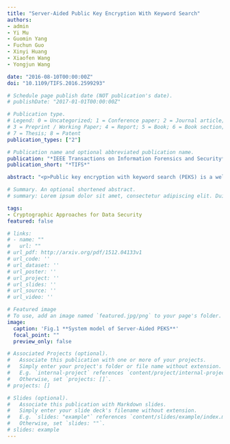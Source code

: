 ```yaml
---
title: "Server-Aided Public Key Encryption With Keyword Search"
authors:
- admin
- Yi Mu
- Guomin Yang
- Fuchun Guo
- Xinyi Huang
- Xiaofen Wang
- Yongjun Wang

date: "2016-08-10T00:00:00Z"
doi: "10.1109/TIFS.2016.2599293"

# Schedule page publish date (NOT publication's date).
# publishDate: "2017-01-01T00:00:00Z"

# Publication type.
# Legend: 0 = Uncategorized; 1 = Conference paper; 2 = Journal article;
# 3 = Preprint / Working Paper; 4 = Report; 5 = Book; 6 = Book section;
# 7 = Thesis; 8 = Patent
publication_types: ["2"]

# Publication name and optional abbreviated publication name.
publication: "*IEEE Transactions on Information Forensics and Security*"
publication_short: "*TIFS*"

abstract: "<p>Public key encryption with keyword search (PEKS) is a well-known cryptographic primitive for secure searchable data encryption in cloud storage. Unfortunately, it is inherently subject to the (inside) offline keyword guessing attack (KGA), which is against the data privacy of users. Existing countermeasures for dealing with this security issue mainly suffer from low efficiency and are impractical for real applications. In this paper, we provide a practical and applicable treatment on this security vulnerability by formalizing a new PEKS system named server-aided public key encryption with keyword search (SA-PEKS). In SA-PEKS, to generate the keyword ciphertext/trapdoor, the user needs to query a semitrusted third-party called keyword server (KS) by running an authentication protocol, and hence, security against the offline KGA can be obtained. We then introduce a universal transformation from any PEKS scheme to a secure SA-PEKS scheme using the deterministic blind signature. To illustrate its feasibility, we present the first instantiation of SA-PEKS scheme by utilizing the Full Domain Hash RSA signature and the PEKS scheme proposed by Boneh et al. in Eurocrypt 2004. Finally, we describe how to securely implement the client-KS protocol with a rate-limiting mechanism against online KGA and evaluate the performance of our solutions in experiments.</p>"

# Summary. An optional shortened abstract.
# summary: Lorem ipsum dolor sit amet, consectetur adipiscing elit. Duis posuere tellus ac convallis placerat. Proin tincidunt magna sed ex sollicitudin condimentum.

tags:
- Cryptographic Approaches for Data Security
featured: false

# links:
# - name: ""
#   url: ""
# url_pdf: http://arxiv.org/pdf/1512.04133v1
# url_code: ''
# url_dataset: ''
# url_poster: ''
# url_project: ''
# url_slides: ''
# url_source: ''
# url_video: ''

# Featured image
# To use, add an image named `featured.jpg/png` to your page's folder. 
image:
  caption: 'Fig.1 **System model of Server-Aided PEKS**'
  focal_point: ""
  preview_only: false

# Associated Projects (optional).
#   Associate this publication with one or more of your projects.
#   Simply enter your project's folder or file name without extension.
#   E.g. `internal-project` references `content/project/internal-project/index.md`.
#   Otherwise, set `projects: []`.
# projects: []

# Slides (optional).
#   Associate this publication with Markdown slides.
#   Simply enter your slide deck's filename without extension.
#   E.g. `slides: "example"` references `content/slides/example/index.md`.
#   Otherwise, set `slides: ""`.
# slides: example
---
```



